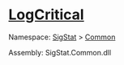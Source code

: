 # [LogCritical](./ILoggerObjectExtensions-100663351.md)

Namespace: [SigStat]() > [Common](./../README.md)

Assembly: SigStat.Common.dll

